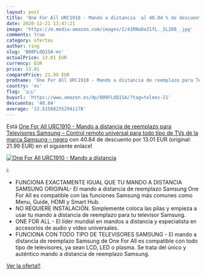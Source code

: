 ```yaml
---
layout: post
title: 'One For All URC1910 - Mando a distancia  al 40.84 % de descuento'
date: 2020-12-21 13:47:21
image: 'https://m.media-amazon.com/images/I/41RNuDeZ1fL._SL200_.jpg'
comments: true
category: ofertas
author: ring
slug: 'B00FLOQ1SA-es'
actualPrice: 13.01 EUR
currency: EUR
price: 13.01
comparePrice: 21.99 EUR
prodname: 'One For All URC1910 - Mando a distancia de reemplazo para Televisores Samsung – Control remoto universal para todo tipo de TVs de la marca Samsung – negro'
country: 'es'
flag: '🇪🇸'
buyurl: 'https://www.amazon.es/dp/B00FLOQ1SA/?tag=tolees-21'
descuento: '40.84'
average: '13.515882352941178'
---
```


Está [One For All URC1910 - Mando a distancia de reemplazo para Televisores Samsung – Control remoto universal para todo tipo de TVs de la marca Samsung – negro](https://www.amazon.es/dp/B00FLOQ1SA/?tag=tolees-21) con 40.84 de descuento por 13.01 EUR (original: 21.99 EUR) en el siguiente enlace!

[![One For All URC1910 - Mando a distancia ](https://m.media-amazon.com/images/I/41RNuDeZ1fL._SL200_.jpg)](https://www.amazon.es/dp/B00FLOQ1SA/?tag=tolees-21)

ℹ️:

- FUNCIONA EXACTAMENTE IGUAL QUE TU MANDO A DISTANCIA SAMSUNG ORIGINAL- El mando a distancia de reemplazo Samsung One For All es compatible con las funciones Samsung más comunes como Menu, Guide, HDMI y Smart Hub.
- NO REQUIERE INSTALACIÓN. Simplemente coloca las pilas y empieza a usar tu mando a distancia de reemplazo para tu televisor Samsung.
- ONE FOR ALL - El líder mundial en mandos a distancia y especialista en accesorios de audio y vídeo universales.
- FUNCIONA CON TODO TIPO DE TELEVISORES SAMSUNG - El mando a distancia de reemplazo Samsung de One For All es compatible con todo tipo de televisores, ya sean LCD, LED o plasma. Se trata del único y auténtico mando a distancia de reemplazo Samsung.

[Ver la oferta!!](https://www.amazon.es/dp/B00FLOQ1SA/?tag=tolees-21)
